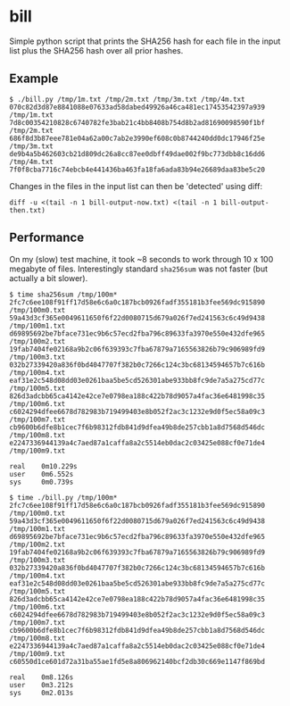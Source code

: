 # bill

Simple python script that prints the SHA256 hash for each file in the input list plus the SHA256 hash over all prior hashes.

## Example 

```console
$ ./bill.py /tmp/1m.txt /tmp/2m.txt /tmp/3m.txt /tmp/4m.txt
070c82d3d87e8841088e07633ad58dabed49926a46ca481ec17453542397a939 /tmp/1m.txt
7d8c00354210828c6740782fe3bab21c4bb8408b754d8b2ad81690098590f1bf /tmp/2m.txt
686f8d3b87eee781e04a62a00c7ab2e3990ef608c0b8744240dd0dc17946f25e /tmp/3m.txt
de9b4a5b462603cb21d809dc26a8cc87ee0dbff49dae002f9bc773dbb8c16dd6 /tmp/4m.txt
7f0f8cba7716c74ebcb4e441436ba463fa18fa6ada83b94e26689daa83be5c20
```

Changes in the files in the input list can then be 'detected' using diff:
```console
diff -u <(tail -n 1 bill-output-now.txt) <(tail -n 1 bill-output-then.txt)
```

## Performance

On my (slow) test machine, it took ~8 seconds to work through 10 x 100 megabyte of files. Interestingly standard `sha256sum` was not faster (but actually a bit slower).
```console
$ time sha256sum /tmp/100m*
2fc7c6ee108f91ff17d58e6c6a0c187bcb0926fadf355181b3fee569dc915890  /tmp/100m0.txt
59a43d3cf365e0049611650f6f22d0080715d679a026f7ed241563c6c49d9438  /tmp/100m1.txt
d69895692be7bface731ec9b6c57ecd2fba796c89633fa3970e550e432dfe965  /tmp/100m2.txt
19fab7404fe02168a9b2c06f639393c7fba67879a7165563826b79c906989fd9  /tmp/100m3.txt
032b27339420a836f0bd4047707f382b0c7266c124c3bc68134594657b7c616b  /tmp/100m4.txt
eaf31e2c548d08dd03e0261baa5be5cd526301abe933bb8fc9de7a5a275cd77c  /tmp/100m5.txt
826d3adcbb65ca4142e42ce7e0798ea188c422b78d9057a4fac36e6481998c35  /tmp/100m6.txt
c6024294dfee6678d782983b719499403e8b052f2ac3c1232e9d0f5ec58a09c3  /tmp/100m7.txt
cb9600b6dfe8b1cec7f6b98312fdb841d9dfea49b8de257cbb1a8d7568d546dc  /tmp/100m8.txt
e2247336944139a4c7aed87a1caffa8a2c5514eb0dac2c03425e088cf0e71de4  /tmp/100m9.txt

real    0m10.229s
user    0m6.552s
sys     0m0.739s

$ time ./bill.py /tmp/100m*
2fc7c6ee108f91ff17d58e6c6a0c187bcb0926fadf355181b3fee569dc915890 /tmp/100m0.txt
59a43d3cf365e0049611650f6f22d0080715d679a026f7ed241563c6c49d9438 /tmp/100m1.txt
d69895692be7bface731ec9b6c57ecd2fba796c89633fa3970e550e432dfe965 /tmp/100m2.txt
19fab7404fe02168a9b2c06f639393c7fba67879a7165563826b79c906989fd9 /tmp/100m3.txt
032b27339420a836f0bd4047707f382b0c7266c124c3bc68134594657b7c616b /tmp/100m4.txt
eaf31e2c548d08dd03e0261baa5be5cd526301abe933bb8fc9de7a5a275cd77c /tmp/100m5.txt
826d3adcbb65ca4142e42ce7e0798ea188c422b78d9057a4fac36e6481998c35 /tmp/100m6.txt
c6024294dfee6678d782983b719499403e8b052f2ac3c1232e9d0f5ec58a09c3 /tmp/100m7.txt
cb9600b6dfe8b1cec7f6b98312fdb841d9dfea49b8de257cbb1a8d7568d546dc /tmp/100m8.txt
e2247336944139a4c7aed87a1caffa8a2c5514eb0dac2c03425e088cf0e71de4 /tmp/100m9.txt
c60550d1ce601d72a31ba55ae1fd5e8a806962140bcf2db30c669e1147f869bd

real    0m8.126s
user    0m3.212s
sys     0m2.013s
```
